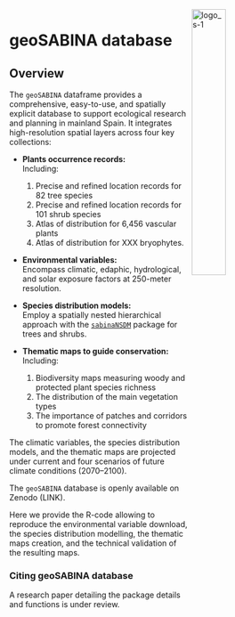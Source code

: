 <!-- Esto es para comentarios -->



<img width="35%" align= "right" alt="logo_s-1" src="https://github.com/geoSABINA/sabinaNSDM/assets/168073517/d29288b9-c1a7-47aa-8753-918c931e4c53"/>




# geoSABINA database



 <!-- <img width="252" alt="logo_s-1" src="https://github.com/geoSABINA/sabinaNSDM/assets/168073517/d29288b9-c1a7-47aa-8753-918c931e4c53">-->

 
## Overview

The `geoSABINA` dataframe provides a comprehensive, easy-to-use, and spatially explicit database to support ecological research and planning in mainland Spain. It integrates high-resolution spatial layers across four key collections:  

- **Plants occurrence records:**  
  Including:  
  1. Precise and refined location records for 82 tree species  
  2. Precise and refined location records for 101 shrub species  
  3. Atlas of distribution for 6,456 vascular plants
  4. Atlas of distribution for XXX bryophytes.  

- **Environmental variables:**  
  Encompass climatic, edaphic, hydrological, and solar exposure factors at 250-meter resolution.  

- **Species distribution models:**  
Employ a spatially nested hierarchical approach with the [`sabinaNSDM`](https://github.com/geoSABINA/sabinaNSDM) package for trees and shrubs.

- **Thematic maps to guide conservation:**  
  Including:  
  1. Biodiversity maps measuring woody and protected plant species richness  
  2. The distribution of the main vegetation types  
  3. The importance of patches and corridors to promote forest connectivity  

The climatic variables, the species distribution models, and the thematic maps are projected under current and four scenarios of future climate conditions (2070–2100).  

The `geoSABINA` database is openly available on Zenodo (LINK).  

Here we provide the R-code allowing to reproduce the environmental variable download, the species distribution modelling, the thematic maps creation, and the technical validation of the resulting maps.  

### Citing geoSABINA database

A research paper detailing the package details and functions is under review.
